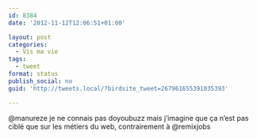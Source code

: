 ```yaml
---
id: 8384
date: '2012-11-12T12:06:51+01:00'

layout: post
categories:
  - Vis ma vie
tags:
  - tweet
format: status
publish_social: no
guid: 'http://tweets.local/?birdsite_tweet=267961655391035393'

---
```


@manureze je ne connais pas doyoubuzz mais j’imagine que ça n’est pas ciblé que sur les métiers du web, contrairement à @remixjobs